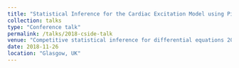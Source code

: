 ```yaml
---
title: "Statistical Inference for the Cardiac Excitation Model using Pints"
collection: talks
type: "Conference talk"
permalink: /talks/2018-cside-talk
venue: "Competitive statistical inference for differential equations 2018 conference"
date: 2018-11-26
location: "Glasgow, UK"
---
```


